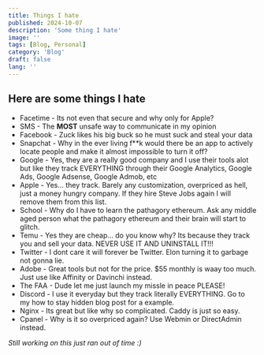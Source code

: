 ```yaml
---
title: Things I hate
published: 2024-10-07
description: 'Some thing I hate'
image: ''
tags: [Blog, Personal]
category: 'Blog'
draft: false 
lang: ''
---
```

## Here are some things I hate
- Facetime - Its not even that secure and why only for Apple?
- SMS - The **MOST** unsafe way to communicate in my opinion
- Facebook - Zuck likes his big buck so he must suck and steal your data
- Snapchat - Why in the ever living f**k would there be an app to actively locate people and make it almost impossible to turn it off?
- Google - Yes, they are a really good company and I use their tools alot but like they track EVERYTHING through their Google Analytics, Google Ads, Google Adsense, Google Admob, etc
- Apple - Yes... they track. Barely any customization, overpriced as hell, just a money hungry company. If they hire Steve Jobs again I will remove them from this list.
- School - Why do I have to learn the pathagory ethereum. Ask any middle aged person what the pathagory ethereum and their brain will start to glitch. 
- Temu - Yes they are cheap... do you know why? Its because they track you and sell your data. NEVER USE IT AND UNINSTALL IT!!!
- Twitter - I dont care it will forever be Twitter. Elon turning it to garbage not gonna lie. 
- Adobe - Great tools but not for the price. $55 monthly is waay too much. Just use like Affinity or Davinchi instead.
- The FAA - Dude let me just launch my missle in peace PLEASE!
- Discord - I use it everyday but they track literally EVERYTHING. Go to my how to stay hidden blog post for a example.
- Nginx - Its great but like why so complicated. Caddy is just so easy.
- Cpanel - Why is it so overpriced again? Use Webmin or DirectAdmin instead. 

*Still working on this just ran out of time :)*